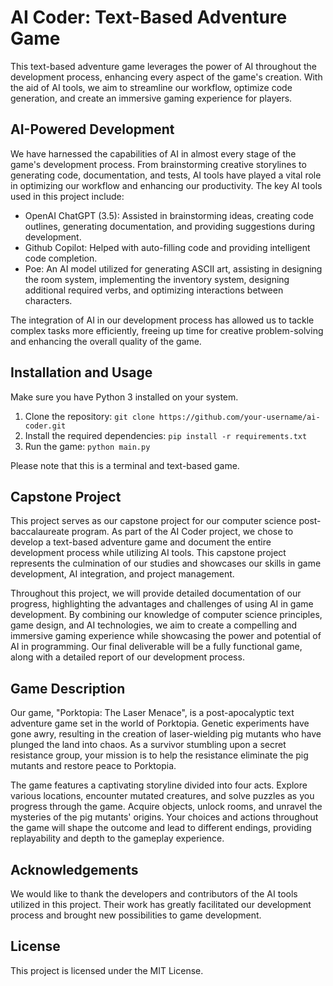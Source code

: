 # AI Coder: Text-Based Adventure Game

This text-based adventure game leverages the power of AI throughout the development process, enhancing every aspect of the game's creation. With the aid of AI tools, we aim to streamline our workflow, optimize code generation, and create an immersive gaming experience for players.

## AI-Powered Development

We have harnessed the capabilities of AI in almost every stage of the game's development process. From brainstorming creative storylines to generating code, documentation, and tests, AI tools have played a vital role in optimizing our workflow and enhancing our productivity. The key AI tools used in this project include:

- OpenAI ChatGPT (3.5): Assisted in brainstorming ideas, creating code outlines, generating documentation, and providing suggestions during development.
- Github Copilot: Helped with auto-filling code and providing intelligent code completion.
- Poe: An AI model utilized for generating ASCII art, assisting in designing the room system, implementing the inventory system, designing additional required verbs, and optimizing interactions between characters.

The integration of AI in our development process has allowed us to tackle complex tasks more efficiently, freeing up time for creative problem-solving and enhancing the overall quality of the game.

## Installation and Usage

Make sure you have Python 3 installed on your system.

1. Clone the repository: `git clone https://github.com/your-username/ai-coder.git`
2. Install the required dependencies: `pip install -r requirements.txt`
3. Run the game: `python main.py`

Please note that this is a terminal and text-based game.

## Capstone Project

This project serves as our capstone project for our computer science post-baccalaureate program. As part of the AI Coder project, we chose to develop a text-based adventure game and document the entire development process while utilizing AI tools. This capstone project represents the culmination of our studies and showcases our skills in game development, AI integration, and project management.

Throughout this project, we will provide detailed documentation of our progress, highlighting the advantages and challenges of using AI in game development. By combining our knowledge of computer science principles, game design, and AI technologies, we aim to create a compelling and immersive gaming experience while showcasing the power and potential of AI in programming. Our final deliverable will be a fully functional game, along with a detailed report of our development process. 

## Game Description

Our game, "Porktopia: The Laser Menace", is a post-apocalyptic text adventure game set in the world of Porktopia. Genetic experiments have gone awry, resulting in the creation of laser-wielding pig mutants who have plunged the land into chaos. As a survivor stumbling upon a secret resistance group, your mission is to help the resistance eliminate the pig mutants and restore peace to Porktopia.

The game features a captivating storyline divided into four acts. Explore various locations, encounter mutated creatures, and solve puzzles as you progress through the game. Acquire objects, unlock rooms, and unravel the mysteries of the pig mutants' origins. Your choices and actions throughout the game will shape the outcome and lead to different endings, providing replayability and depth to the gameplay experience.

## Acknowledgements

We would like to thank the developers and contributors of the AI tools utilized in this project. Their work has greatly facilitated our development process and brought new possibilities to game development. 

## License

This project is licensed under the MIT License.